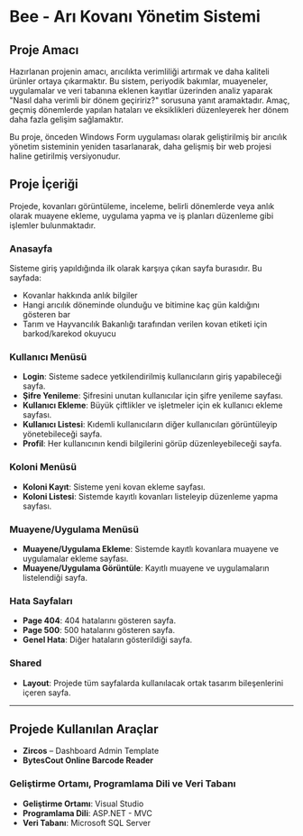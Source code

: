 # Bee - Arı Kovanı Yönetim Sistemi

## Proje Amacı

Hazırlanan projenin amacı, arıcılıkta verimliliği artırmak ve daha kaliteli ürünler ortaya çıkarmaktır. Bu sistem, periyodik bakımlar, muayeneler, uygulamalar ve veri tabanına eklenen kayıtlar üzerinden analiz yaparak "Nasıl daha verimli bir dönem geçiririz?" sorusuna yanıt aramaktadır. Amaç, geçmiş dönemlerde yapılan hataları ve eksiklikleri düzenleyerek her dönem daha fazla gelişim sağlamaktır.

Bu proje, önceden Windows Form uygulaması olarak geliştirilmiş bir arıcılık yönetim sisteminin yeniden tasarlanarak, daha gelişmiş bir web projesi haline getirilmiş versiyonudur.

## Proje İçeriği

Projede, kovanları görüntüleme, inceleme, belirli dönemlerde veya anlık olarak muayene ekleme, uygulama yapma ve iş planları düzenleme gibi işlemler bulunmaktadır.

### **Anasayfa**
Sisteme giriş yapıldığında ilk olarak karşıya çıkan sayfa burasıdır. Bu sayfada:
- Kovanlar hakkında anlık bilgiler
- Hangi arıcılık döneminde olunduğu ve bitimine kaç gün kaldığını gösteren bar
- Tarım ve Hayvancılık Bakanlığı tarafından verilen kovan etiketi için barkod/karekod okuyucu

### **Kullanıcı Menüsü**
- **Login**: Sisteme sadece yetkilendirilmiş kullanıcıların giriş yapabileceği sayfa.
- **Şifre Yenileme**: Şifresini unutan kullanıcılar için şifre yenileme sayfası.
- **Kullanıcı Ekleme**: Büyük çiftlikler ve işletmeler için ek kullanıcı ekleme sayfası.
- **Kullanıcı Listesi**: Kıdemli kullanıcıların diğer kullanıcıları görüntüleyip yönetebileceği sayfa.
- **Profil**: Her kullanıcının kendi bilgilerini görüp düzenleyebileceği sayfa.

### **Koloni Menüsü**
- **Koloni Kayıt**: Sisteme yeni kovan ekleme sayfası.
- **Koloni Listesi**: Sistemde kayıtlı kovanları listeleyip düzenleme yapma sayfası.

### **Muayene/Uygulama Menüsü**
- **Muayene/Uygulama Ekleme**: Sistemde kayıtlı kovanlara muayene ve uygulamalar ekleme sayfası.
- **Muayene/Uygulama Görüntüle**: Kayıtlı muayene ve uygulamaların listelendiği sayfa.

### **Hata Sayfaları**
- **Page 404**: 404 hatalarını gösteren sayfa.
- **Page 500**: 500 hatalarını gösteren sayfa.
- **Genel Hata**: Diğer hataların gösterildiği sayfa.

### **Shared**
- **Layout**: Projede tüm sayfalarda kullanılacak ortak tasarım bileşenlerini içeren sayfa.

---

## Projede Kullanılan Araçlar

- **Zircos** – Dashboard Admin Template
- **BytesCout Online Barcode Reader**

### **Geliştirme Ortamı, Programlama Dili ve Veri Tabanı**
- **Geliştirme Ortamı**: Visual Studio
- **Programlama Dili**: ASP.NET - MVC
- **Veri Tabanı**: Microsoft SQL Server

